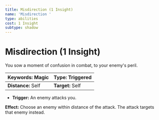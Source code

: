 ```yaml
---
title: Misdirection (1 Insight)
name: 'Misdirection '
type: abilities
cost: 1 Insight
subtype: shadow
---
```


# Misdirection (1 Insight)

You sow a moment of confusion in combat, to your enemy's peril.

| **Keywords:** Magic | **Type:** Triggered |
| :------------------ | :------------------ |
| **Distance:** Self  | **Target:** Self    |

- **Trigger:** An enemy attacks you.

**Effect:** Choose an enemy within distance of the attack. The attack targets that enemy instead.
